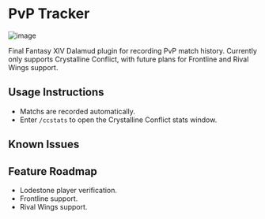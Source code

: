 # PvP Tracker

![image](https://github.com/wrath16/PvpStats/blob/master/images/example.PNG)


Final Fantasy XIV Dalamud plugin for recording PvP match history. Currently only supports Crystalline Conflict, with future plans for Frontline and Rival Wings support.

## Usage Instructions
* Matchs are recorded automatically.
* Enter `/ccstats` to open the Crystalline Conflict stats window.

## Known Issues

## Feature Roadmap
* Lodestone player verification.
* Frontline support.
* Rival Wings support.
